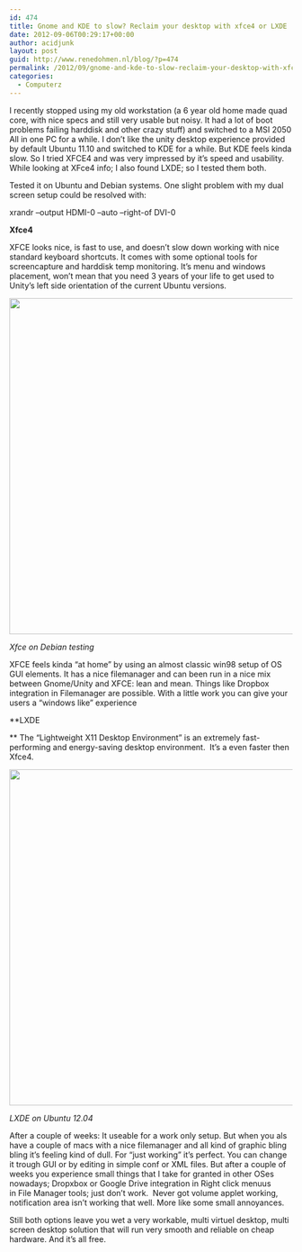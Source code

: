 ```yaml
---
id: 474
title: Gnome and KDE to slow? Reclaim your desktop with xfce4 or LXDE
date: 2012-09-06T00:29:17+00:00
author: acidjunk
layout: post
guid: http://www.renedohmen.nl/blog/?p=474
permalink: /2012/09/gnome-and-kde-to-slow-reclaim-your-desktop-with-xfce4-or-lxde/
categories:
  - Computerz
---
```

I recently stopped using my old workstation (a 6 year old home made quad core, with nice specs and still very usable but noisy. It had a lot of boot problems failing harddisk and other crazy stuff) and switched to a MSI 2050 All in one PC for a while. I don&#8217;t like the unity desktop experience provided by default Ubuntu 11.10 and switched to KDE for a while. But KDE feels kinda slow. So I tried XFCE4 and was very impressed by it&#8217;s speed and usability. While looking at XFce4 info; I also found LXDE; so I tested them both.

Tested it on Ubuntu and Debian systems. One slight problem with my dual screen setup could be resolved with:

xrandr &#8211;output HDMI-0 &#8211;auto &#8211;right-of DVI-0

**Xfce4**

XFCE looks nice, is fast to use, and doesn&#8217;t slow down working with nice standard keyboard shortcuts. It comes with some optional tools for screencapture and harddisk temp monitoring. It&#8217;s menu and windows placement, won&#8217;t mean that you need 3 years of your life to get used to Unity&#8217;s left side orientation of the current Ubuntu versions.

[<img class="alignnone size-full wp-image-564" title="Schermafbeelding 2012-05-05 om 18.58.16" src="http://www.renedohmen.nl/blog/wp-content/uploads/2012/05/Schermafbeelding-2012-05-05-om-18.58.16.png" alt="" width="795" height="597" srcset="http://www.renedohmen.nl/blog/wp-content/uploads/2012/05/Schermafbeelding-2012-05-05-om-18.58.16-300x225.png 300w, http://www.renedohmen.nl/blog/wp-content/uploads/2012/05/Schermafbeelding-2012-05-05-om-18.58.16.png 795w" sizes="(max-width: 795px) 100vw, 795px" />](http://www.renedohmen.nl/blog/wp-content/uploads/2012/05/Schermafbeelding-2012-05-05-om-18.58.16.png)

_Xfce on Debian testing_

XFCE feels kinda &#8220;at home&#8221; by using an almost classic win98 setup of OS GUI elements. It has a nice filemanager and can been run in a nice mix between Gnome/Unity and XFCE: lean and mean. Things like Dropbox integration in Filemanager are possible. With a little work you can give your users a &#8220;windows like&#8221; experience

**LXDE
  
** The &#8220;Lightweight X11 Desktop Environment&#8221; is an extremely fast-performing and energy-saving desktop environment.  It&#8217;s a even faster then Xfce4.

[<img title="Schermafbeelding 2012-05-05 om 19.09.06" src="http://www.renedohmen.nl/blog/wp-content/uploads/2012/05/Schermafbeelding-2012-05-05-om-19.09.06.png" alt="" width="798" height="597" />](http://www.renedohmen.nl/blog/wp-content/uploads/2012/05/Schermafbeelding-2012-05-05-om-19.09.06.png)

_LXDE on Ubuntu 12.04_

After a couple of weeks: It useable for a work only setup. But when you als have a couple of macs with a nice filemanager and all kind of graphic bling bling it&#8217;s feeling kind of dull. For &#8220;just working&#8221; it&#8217;s perfect. You can change it trough GUI or by editing in simple conf or XML files. But after a couple of weeks you experience small things that I take for granted in other OSes nowadays; Dropxbox or Google Drive integration in Right click menuus in File Manager tools; just don&#8217;t work.  Never got volume applet working, notification area isn&#8217;t working that well. More like some small annoyances.

Still both options leave you wet a very workable, multi virtuel desktop, multi screen desktop solution that will run very smooth and reliable on cheap hardware. And it&#8217;s all free.

&nbsp;